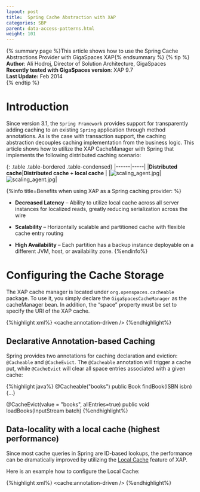 ```yaml
---
layout: post
title:  Spring Cache Abstraction with XAP
categories: SBP
parent: data-access-patterns.html
weight: 101
---
```

{% summary page %}This article shows how to  use the Spring Cache Abstractions Provider with GigaSpaces XAP{% endsummary %}
 {% tip %}
 **Author**:  Ali Hodroj, Director of Solution Architecture, GigaSpaces<br/>
 **Recently tested with GigaSpaces version**: XAP 9.7<br/>
 **Last Update:** Feb 2014<br/>
{% endtip %}




# Introduction

Since version 3.1, the `Spring Framework` provides support for transparently adding caching to an existing `Spring` application through method annotations. As is the case with transaction support, the caching abstraction decouples caching implementation from the business logic. This article shows how to utilize the XAP CacheManager with Spring that implements the following distributed caching scenario:


{: .table .table-bordered .table-condensed}
|------|-----|
|**Distributed cache**|**Distributed cache + local cache** |
|![scaling_agent.jpg](/sbp/attachment_files/spring-cache1.png)|![scaling_agent.jpg](/sbp/attachment_files/spring-cache2.png)|



{%info title=Benefits when using XAP as a Spring caching provider: %}

-	**Decreased Latency** –  Ability to utilize local cache across all server instances for localized reads, greatly reducing serialization across the wire

-	**Scalability** – Horizontally scalable and partitioned cache with flexible cache entry routing

-	**High Availability** – Each partition has a backup instance deployable on a different JVM, host, or availability zone.
{%endinfo%}



# Configuring the Cache Storage

The XAP cache manager is located under `org.openspaces.cacheable` package. To use it, you simply declare the `GigaSpacesCacheManager` as the cacheManager bean. In addition, the “space” property must be set to specify the URI of the XAP cache.

{%highlight xml%}
<cache:annotation-driven />
<bean id="cacheManager" class="org.openspaces.cacheable.GigaSpacesCacheManager">
    <property name="space" value="jini://*/*/space" />
</bean>
{%endhighlight%}

## Declarative Annotation-based Caching

Spring provides two annotations for caching declaration and eviction: `@Cacheable` and `@CacheEvict`. The `@Cacheable` annotation will trigger a cache put, while `@CacheEvict` will clear all space entries associated with a given cache:

{%highlight java%}
@Cacheable("books")
public Book findBook(ISBN isbn) {...}

@CacheEvict(value = "books", allEntries=true)
public void loadBooks(InputStream batch)
{%endhighlight%}

## Data-locality with a local cache (highest performance)

Since most cache queries in Spring are ID-based lookups, the performance can be dramatically improved by utilizing the [Local Cache]({%latestjavaurl%}/local-cache.html) feature of XAP.

Here is an example how to configure the Local Cache:

{%highlight xml%}
<cache:annotation-driven />
<bean id="cacheManager" class="org.openspaces.cacheable.GigaSpacesCacheManager">
   <property name="space" value="jini://*/*/space" />
   <property name="localCache" value="true" />
</bean>
{%endhighlight%}



